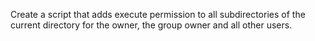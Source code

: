 Create a script that adds execute permission to all subdirectories of the current directory for the owner, the group owner and all other users.
